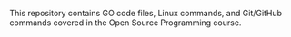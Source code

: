 This repository contains GO code files, Linux commands, and Git/GitHub commands covered in the Open Source Programming course.
